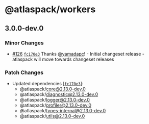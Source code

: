 # @atlaspack/workers

## 3.0.0-dev.0

### Minor Changes

- [#126](https://github.com/atlassian-labs/atlaspack/pull/126) [`fc170e3`](https://github.com/atlassian-labs/atlaspack/commit/fc170e325357a052844e077bb069bb9b949bd905) Thanks [@yamadapc](https://github.com/yamadapc)! - Initial changeset release - atlaspack will move towards changeset releases

### Patch Changes

- Updated dependencies [[`fc170e3`](https://github.com/atlassian-labs/atlaspack/commit/fc170e325357a052844e077bb069bb9b949bd905)]:
  - @atlaspack/core@2.13.0-dev.0
  - @atlaspack/diagnostic@2.13.0-dev.0
  - @atlaspack/logger@2.13.0-dev.0
  - @atlaspack/profiler@2.13.0-dev.0
  - @atlaspack/types-internal@2.13.0-dev.0
  - @atlaspack/utils@2.13.0-dev.0
